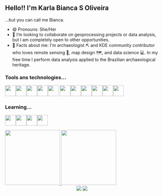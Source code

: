 ## Hello!! I'm Karla Bianca S Oliveira
...but you can call me Bianca.

- 😄 Pronouns: She/Her
- 🔭 I’m looking to collaborate on geoprocessing projects or data analysis, but I am completely open to other opportunities.
- 👀 Facts about me: I'm archaeologist ⛏️ and KDE community contributor who loves remote sensing 📡, map design 🗺️, and data science 💻. In my free time I perform data analysis applied to the Brazilian archaeological heritage.


### Tools ans technologies...
<img src="https://cdn.jsdelivr.net/gh/devicons/devicon/icons/linux/linux-original.svg" width="35" height="35"/><img src="https://cdn.jsdelivr.net/gh/devicons/devicon/icons/markdown/markdown-original.svg" width="35" height="35"/><img src="https://cdn.jsdelivr.net/gh/devicons/devicon/icons/jupyter/jupyter-original-wordmark.svg" width="35" height="35"/><img src="https://cdn.jsdelivr.net/gh/devicons/devicon/icons/python/python-original.svg" width="35" height="35"/><img src="https://cdn.jsdelivr.net/gh/devicons/devicon/icons/pycharm/pycharm-original.svg" width="35" height="35"/> <img src="https://cdn.jsdelivr.net/gh/devicons/devicon/icons/html5/html5-original.svg" width="35" height="35"/><img src="https://cdn.jsdelivr.net/gh/devicons/devicon/icons/javascript/javascript-original.svg" width="35" height="35"/><img src="https://cdn.jsdelivr.net/gh/devicons/devicon/icons/css3/css3-original.svg" width="35" height="35"/><img src="https://cdn.jsdelivr.net/gh/devicons/devicon/icons/git/git-original.svg" width="35" height="35"/><img src="https://cdn.jsdelivr.net/gh/devicons/devicon/icons/pandas/pandas-original.svg" width="35" height="35"/><img src="https://cdn.jsdelivr.net/gh/devicons/devicon/icons/numpy/numpy-original.svg" width="35" height="35"/>
          
          
          



### Learning...
<img src="https://cdn.jsdelivr.net/gh/devicons/devicon/icons/tensorflow/tensorflow-original.svg" width="35" height="35"/><img src="https://cdn.jsdelivr.net/gh/devicons/devicon/icons/postgresql/postgresql-original.svg" width="35" height="35"/><img src="https://cdn.jsdelivr.net/gh/devicons/devicon/icons/nodejs/nodejs-original.svg" width="35" height="35"/><img src="https://cdn.jsdelivr.net/gh/devicons/devicon/icons/django/django-plain.svg" width="35" height="35"/>

          
<div>
<a href="https://github.com/kabianca">
<img height="180em" src="https://github-readme-stats.vercel.app/api/top-langs/?username=kabianca&layout=compact&langs_count=7&theme=dracula"/>
<img height="180em" src="https://github-readme-stats.vercel.app/api?username=kabianca&show_icons=true&theme=dracula&include_all_commits=true&count_private=true"/>
</div>


<div align="center"> 
  <a href = "mailto:kbiancasol@gmail.com"><img src="https://img.shields.io/badge/Gmail-D14836?style=for-the-badge&logo=gmail&logoColor=white" target="_blank"></a>
  <a href="https://www.linkedin.com/in/karlabiancasol/" target="_blank"><img src="https://img.shields.io/badge/-LinkedIn-%230077B5?style=for-the-badge&logo=linkedin&logoColor=white" target="_blank"></a> 
</div>

<!---
kabianca/kabianca is a ✨ special ✨ repository because its `README.md` (this file) appears on your GitHub profile.
You can click the Preview link to take a look at your changes.
--->

